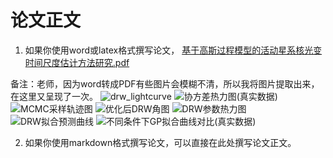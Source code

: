 # 论文正文

1. 如果你使用word或latex格式撰写论文，
[基于高斯过程模型的活动星系核光变时间尺度估计方法研究.pdf](https://github.com/user-attachments/files/20856691/default.pdf)

备注：老师，因为word转成PDF有些图片会模糊不清，所以我将图片提取出来，在这里又呈现了一次。
![drw_lightcurve](https://github.com/user-attachments/assets/33c95cd2-3b01-45be-bdc8-159b1187f96e)
![协方差热力图(真实数据)](https://github.com/user-attachments/assets/c3b81b37-65d6-4569-99f3-0f38b3e7c632)
![MCMC采样轨迹图](https://github.com/user-attachments/assets/d2acadb3-3107-416e-bb3c-55ed3186813f)
![优化后DRW角图](https://github.com/user-attachments/assets/4bb6b92d-e1ca-4b14-a5a1-f7f7331328c1)
![DRW参数热力图](https://github.com/user-attachments/assets/12cffae2-c5a2-44ed-a0ec-57bde98a2737)
![DRW拟合预测曲线](https://github.com/user-attachments/assets/d79e41c2-0ba9-43a6-91ac-1f0d1c3fb390)
![不同条件下GP拟合曲线对比(真实数据)](https://github.com/user-attachments/assets/63895441-dce0-4c68-bca0-a53a7766d224)


2. 如果你使用markdown格式撰写论文，可以直接在此处撰写论文正文。

